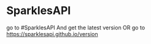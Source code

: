 # SparklesAPI

go to #SparklesAPI
And get the latest version OR go to
https://sparklesapi.github.io/version

